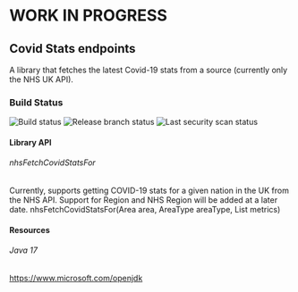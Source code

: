 # WORK IN PROGRESS
## Covid Stats endpoints
A library that fetches the latest Covid-19 stats from a source (currently only the NHS UK API).

### Build Status 
![Build status](https://github.com/Lmnoppy/covid-stats/actions/workflows/main-build.yml/badge.svg?branch=main) ![Release branch status](https://github.com/Lmnoppy/covid-stats/actions/workflows/release-build-publish.yml/badge.svg?branch=main)   ![Last security scan status](https://github.com/Lmnoppy/covid-stats/actions/workflows/codeql-analysis.yml/badge.svg?branch=main)

#### Library API

###### nhsFetchCovidStatsFor
Currently, supports getting COVID-19 stats for a given nation in the UK from the NHS API. Support for Region and NHS Region will 
be added at a later date. 
nhsFetchCovidStatsFor(Area area, AreaType areaType, List<Metrics> metrics)

#### Resources 
###### Java 17 
https://www.microsoft.com/openjdk 
